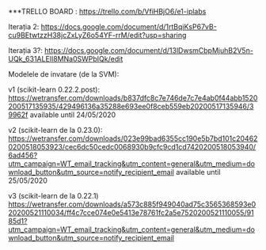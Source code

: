 
***TRELLO BOARD : https://trello.com/b/VfiHBjO6/e1-iplabs


Iterația 2: https://docs.google.com/document/d/1rtBqiKsP67vB-cu9BEtwtzzH38jcZxLyZ6o54YF-rrM/edit?usp=sharing

Iterația 3?: https://docs.google.com/document/d/13lDwsmCbpMjuhB2V5n-UQk_631ALElI8MNa0SWPbIQk/edit


Modelele de invatare (de la SVM): 

v1 (scikit-learn 0.22.2.post): https://wetransfer.com/downloads/b837dfc8c7e746de7c7e4ab0f44abb1520200517135935/429496136a35288e693ee0f8ceb559eb20200517135946/39962f
    available until 24/05/2020
    
v2 (scikit-learn de la 0.23.0): https://wetransfer.com/downloads/023e99bad6355cc190e5b7bd101c204620200518053923/cec6dc50cedc0068930b9cfc9cd1cd7420200518053940/6ad456?utm_campaign=WT_email_tracking&utm_content=general&utm_medium=download_button&utm_source=notify_recipient_email
    available until 25/05/2020
    
    
v3 (scikit-learn de la 0.22.1)
https://wetransfer.com/downloads/a573c885f949040ad75c3565368593e020200521110034/ff4c7cce074e0e5413e78761fc2a5e7520200521110055/9185d1?utm_campaign=WT_email_tracking&utm_content=general&utm_medium=download_button&utm_source=notify_recipient_email
